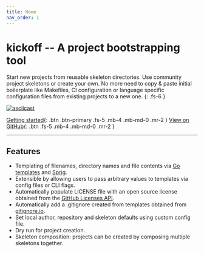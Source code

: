 ```yaml
---
title: Home
nav_order: 1
---
```


# kickoff -- A project bootstrapping tool

Start new projects from reusable skeleton directories. Use community project
skeletons or create your own. No more need to copy & paste initial boilerplate
like Makefiles, CI configuration or language specific configuration files from
existing projects to a new one.
{: .fs-6 }

[![asciicast](https://asciinema.org/a/409511.svg)](https://asciinema.org/a/409511)

[Getting started](getting-started){: .btn .btn-primary .fs-5 .mb-4 .mb-md-0 .mr-2 }
[View on GitHub](https://github.com/martinohmann/kickoff){: .btn .fs-5 .mb-4 .mb-md-0 .mr-2 }

<hr>

## Features

- Templating of filenames, directory names and file contents via [Go
  templates](https://golang.org/pkg/text/template/) and
  [Sprig](http://masterminds.github.io/sprig/).
- Extensible by allowing users to pass arbitrary values to templates via config
  files or CLI flags.
- Automatically populate LICENSE file with an open source license obtained from
  the [GitHub Licenses API](https://developer.github.com/v3/licenses/).
- Automatically add a .gitignore created from templates obtained from
  [gitignore.io](https://gitignore.io).
- Set local author, repository and skeleton defaults using custom config file.
- Dry run for project creation.
- Skeleton composition: projects can be created by composing multiple skeletons
  together.
